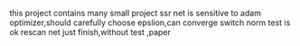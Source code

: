 this project contains many small project
ssr net is sensitive to adam optimizer,should carefully choose epslion,can converge 
switch norm test is ok 
rescan net just finish,without test ,paper<Recurrent Squeeze-and-Excitation Context
Aggregation Net for Single Image Deraining>
